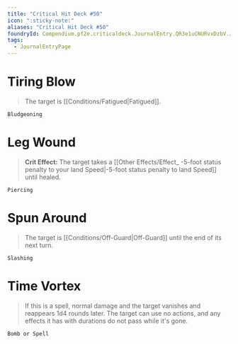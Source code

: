 ```yaml
---
title: "Critical Hit Deck #50"
icon: ":sticky-note:"
aliases: "Critical Hit Deck #50"
foundryId: Compendium.pf2e.criticaldeck.JournalEntry.QR3e1uCNURvxDzbV.JournalEntryPage.WheD4j70ekVgpFb7
tags:
  - JournalEntryPage
---
```

# Tiring Blow

> The target is [[Conditions/Fatigued|Fatigued]].

`Bludgeoning`

# Leg Wound

> **Crit Effect:** The target takes a [[Other Effects/Effect\_ -5-foot status penalty to your land Speed|-5-foot status penalty to land Speed]] until healed.

`Piercing`

# Spun Around

> The target is [[Conditions/Off-Guard|Off-Guard]] until the end of its next turn.

`Slashing`

# Time Vortex

> If this is a spell, normal damage and the target vanishes and reappears 1d4 rounds later. The target can use no actions, and any effects it has with durations do not pass while it's gone.

`Bomb or Spell`
